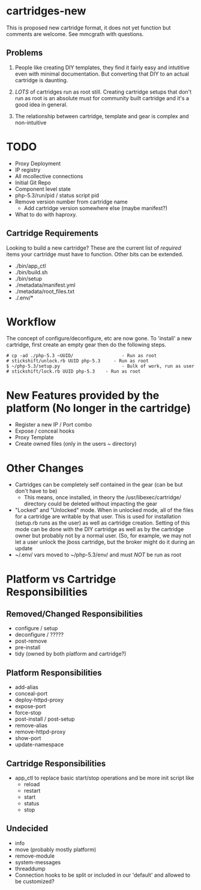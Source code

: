 cartridges-new
==============
This is proposed new cartridge format, it does not yet function but comments
are welcome.  See mmcgrath with questions.


Problems
--------
1. People like creating DIY templates, they find it fairly easy and
intutitive even with minimal documentation.  But converting that DIY to an
actual cartridge is daunting.

2.  _LOTS_ of cartridges run as root still.  Creating cartridge setups
that don't run as root is an absolute must for community built cartridge and
it's a good idea in general.

3. The relationship between cartridge, template and gear is complex and non-intuitive

TODO
====

- Proxy Deployment
- IP registry
- All mcollective connections
- Initial Git Repo
- Component level state
- php-5.3/run/pid / status script pid
- Remove version number from cartridge name
  - Add cartridge version somewhere else (maybe manifest?)
- What to do with haproxy.

Cartridge Requirements
----------------------

Looking to build a new cartridge?  These are the current list of *required*
items your cartridge must have to function.  Other bits can be extended.

- ./bin/app_ctl
- ./bin/build.sh
- ./bin/setup
- ./metadata/manifest.yml
- ./metadata/root_files.txt
- ./.env/*

Workflow
========

The concept of configure/deconfigure, etc are now gone.  To 'install' a new
cartridge, first create an empty gear then do the following steps.

    # cp -ad ./php-5.3 ~UUID/                  - Run as root
    # stickshift/unlock.rb UUID php-5.3     - Run as root
    $ ~/php-5.3/setup.py                       - Bulk of work, run as user
    # stickshift/lock.rb UUID php-5.3    - Run as root


New Features provided by the platform (No longer in the cartridge)
==================================================================
- Register a new IP / Port combo
- Expose / conceal hooks
- Proxy Template
- Create owned files (only in the users ~ directory)

Other Changes
=============
- Cartridges can be completely self contained in the gear (can be but don't have to be)
   - This means, once installed, in theory the /usr/libexec/cartridge/ 
     directory could be deleted without impacting the gear
- "Locked" and "Unlocked" mode.  When in unlocked mode, all of the files for a cartridge
    are writable by that user.  This is used for installation (setup.rb runs as the user)
    as well as cartridge creation.  Setting of this mode can be done with the DIY cartridge
    as well as by the cartridge owner but probably not by a normal user.  (So, for example,
    we may not let a user unlock the jboss cartridge, but the broker might do it during an
    update
- ~/.env/ vars moved to ~/php-5.3/env/ and must *NOT* be run as root

Platform vs Cartridge Responsibilities
======================================

Removed/Changed Responsibilities
--------------------------------
- configure / setup
- deconfigure / ?????
- post-remove
- pre-install
- tidy (owned by both platform and cartridge?)


Platform Responsibilities
-------------------------
- add-alias
- conceal-port
- deploy-httpd-proxy
- expose-port
- force-stop
- post-install / post-setup
- remove-alias
- remove-httpd-proxy
- show-port
- update-namespace

Cartridge Responsibilities
--------------------------
- app_ctl to replace basic start/stop operations and be more init script like
  - reload
  - restart
  - start
  - status
  - stop

Undecided
---------
- info
- move (probably mostly platform)
- remove-module
- system-messages
- threaddump
- Connection hooks to be split or included in our 'default' and allowed to be customized?


